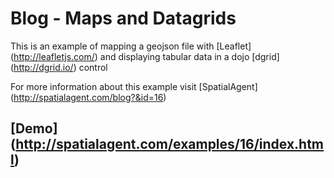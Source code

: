 # Blog - Maps and Datagrids

This is an example of mapping a geojson file with [Leaflet] (http://leafletjs.com/) and displaying tabular data in a dojo [dgrid] (http://dgrid.io/) control

For more information about this example visit [SpatialAgent] (http://spatialagent.com/blog?&id=16)

## [Demo] (http://spatialagent.com/examples/16/index.html)